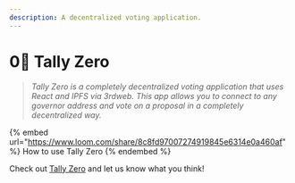 ```yaml
---
description: A decentralized voting application.
---
```


# 0⃣ Tally Zero

> _Tally Zero is a completely decentralized voting application that uses React and IPFS via 3rdweb. This app allows you to connect to any governor address and vote on a proposal in a completely decentralized way._

{% embed url="https://www.loom.com/share/8c8fd97007274919845e6314e0a460af" %}
How to use Tally Zero
{% endembed %}

Check out [Tally Zero](https://ipfs.thirdwebcdn.com/ipfs/QmZEunNyyBWbRRBSweQccSedEuzt3aFScVQGRqc73nkq1t/) and let us know what you think!
